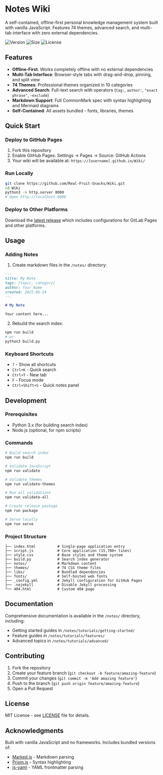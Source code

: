 # Notes Wiki

A self-contained, offline-first personal knowledge management system built with vanilla JavaScript. Features 74 themes, advanced search, and multi-tab interface with zero external dependencies.

![Version](https://img.shields.io/badge/version-4.1.0-blue)
![Size](https://img.shields.io/badge/size-~15MB-green)
![License](https://img.shields.io/badge/license-MIT-orange)

## Features

- **Offline-First**: Works completely offline with no external dependencies
- **Multi-Tab Interface**: Browser-style tabs with drag-and-drop, pinning, and split view
- **74 Themes**: Professional themes organized in 10 categories  
- **Advanced Search**: Full-text search with operators (`tag:`, `author:`, `"exact phrase"`, `-exclude`)
- **Markdown Support**: Full CommonMark spec with syntax highlighting and Mermaid diagrams
- **Self-Contained**: All assets bundled - fonts, libraries, themes

## Quick Start

### Deploy to GitHub Pages

1. Fork this repository
2. Enable GitHub Pages: Settings → Pages → Source: GitHub Actions
3. Your wiki will be available at: `https://[username].github.io/Wiki/`

### Run Locally

```bash
git clone https://github.com/Real-Fruit-Snacks/Wiki.git
cd Wiki
python3 -m http.server 8000
# Open http://localhost:8000
```

### Deploy to Other Platforms

Download the [latest release](https://github.com/Real-Fruit-Snacks/Wiki/releases) which includes configurations for GitLab Pages and other platforms.

## Usage

### Adding Notes

1. Create markdown files in the `/notes/` directory:

```markdown
---
title: My Note
tags: [topic, category]
author: Your Name
created: 2025-06-24
---

# My Note

Your content here...
```

2. Rebuild the search index:

```bash
npm run build
# or
python3 build.py
```

### Keyboard Shortcuts

- `?` - Show all shortcuts
- `Ctrl+K` - Quick search
- `Ctrl+T` - New tab
- `F` - Focus mode
- `Ctrl+Shift+S` - Quick notes panel

## Development

### Prerequisites

- Python 3.x (for building search index)
- Node.js (optional, for npm scripts)

### Commands

```bash
# Build search index
npm run build

# Validate JavaScript
npm run validate  

# Validate themes
npm run validate-themes

# Run all validations
npm run validate-all

# Create release package
npm run package

# Serve locally
npm run serve
```

### Project Structure

```
├── index.html          # Single-page application entry
├── script.js           # Core application (15,700+ lines)
├── style.css           # Base styles and theme system
├── build.py            # Search index generator
├── notes/              # Markdown content
├── themes/             # 74 CSS theme files
├── libs/               # Bundled dependencies
├── fonts/              # Self-hosted web fonts
├── _config.yml         # Jekyll configuration for GitHub Pages
├── .nojekyll           # Disable Jekyll processing
└── 404.html            # Custom 404 page
```

## Documentation

Comprehensive documentation is available in the `/notes/` directory, including:
- Getting started guides in `/notes/tutorials/getting-started/`
- Feature guides in `/notes/tutorials/features/`
- Advanced topics in `/notes/tutorials/advanced/`

## Contributing

1. Fork the repository
2. Create your feature branch (`git checkout -b feature/amazing-feature`)
3. Commit your changes (`git commit -m 'Add amazing feature'`)
4. Push to the branch (`git push origin feature/amazing-feature`)
5. Open a Pull Request

## License

MIT License - see [LICENSE](LICENSE) file for details.

## Acknowledgments

Built with vanilla JavaScript and no frameworks. Includes bundled versions of:
- [Marked.js](https://marked.js.org/) - Markdown parsing
- [Prism.js](https://prismjs.com/) - Syntax highlighting  
- [js-yaml](https://github.com/nodeca/js-yaml) - YAML frontmatter parsing